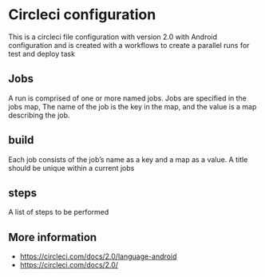 # Circleci configuration

This is a circleci file configuration with version 2.0 with Android configuration and is created with a workflows to create a parallel runs for test and deploy task

## Jobs

A run is comprised of one or more named jobs. Jobs are specified in the jobs map, The name of the job is the key in the map, and the value is a map describing the job.

## build

Each job consists of the job’s name as a key and a map as a value. A title should be unique within a current jobs

## steps

A list of steps to be performed

## More information

- <https://circleci.com/docs/2.0/language-android>
- <https://circleci.com/docs/2.0/>
